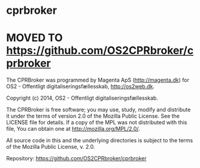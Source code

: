 ﻿# cprbroker
 
 # MOVED TO https://github.com/OS2CPRbroker/cprbroker
 
The CPRBroker was programmed by Magenta ApS (http://magenta.dk)
for OS2 - Offentligt digitaliseringsfællesskab, http://os2web.dk.

Copyright (c) 2014, OS2 - Offentligt digitaliseringsfællesskab.

The CPRBroker is free software; you may use, study, modify and
distribute it under the terms of version 2.0 of the Mozilla Public
License. See the LICENSE file for details. If a copy of the MPL was not
distributed with this file, You can obtain one at
http://mozilla.org/MPL/2.0/.

All source code in this and the underlying directories is subject to
the terms of the Mozilla Public License, v. 2.0. 

Repository: https://github.com/OS2CPRbroker/cprbroker
